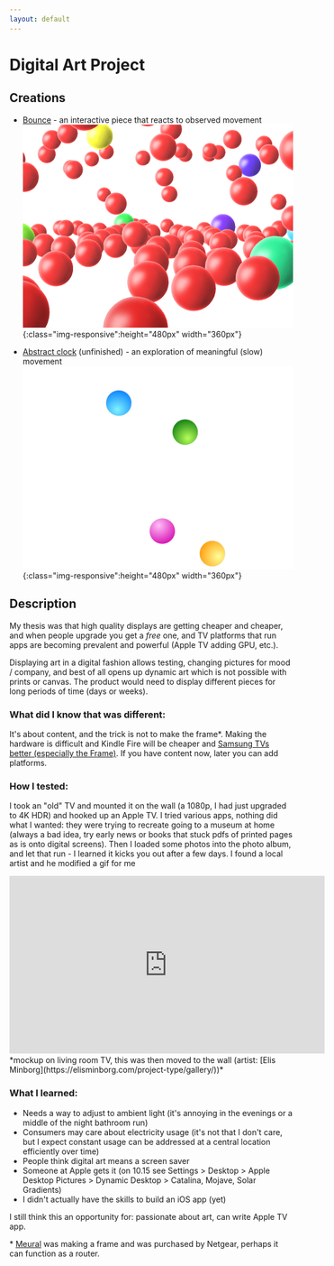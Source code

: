 ```yaml
---
layout: default
---
```


# Digital Art Project

## Creations

* [Bounce][1]  - an interactive piece that reacts to observed movement
![bounce](/assets/img/bounce.png){:class="img-responsive":height="480px" width="360px"}


* [Abstract clock][2] (unfinished) - an exploration of meaningful (slow) movement
![clock](/assets/img/clock.png){:class="img-responsive":height="480px" width="360px"}


[1]: https://scratch.mit.edu/projects/327495957/
[2]: https://scratch.mit.edu/projects/327495941/

## Description

My thesis was that high quality displays are getting cheaper and cheaper, and when people upgrade you get a *free* one, and TV platforms that run apps are becoming prevalent and powerful (Apple TV adding GPU, etc.).

Displaying art in a digital fashion allows testing, changing pictures for mood / company, and best of all opens up dynamic art which is not possible with prints or canvas. The product would need to display different pieces for long periods of time (days or weeks).

### What did I know that was different:
It's about content, and the trick is not to make the frame*. Making the hardware is difficult and Kindle Fire will be cheaper and [Samsung TVs better (especially the Frame)](https://www.samsung.com/us/televisions-home-theater/tvs/the-frame/highlights/). If you have content now, later you can add platforms.

### How I tested:
I took an "old" TV and mounted it on the wall (a 1080p, I had just upgraded to 4K HDR) and hooked up an Apple TV. I tried various apps, nothing did what I wanted: they were trying to recreate going to a museum at home (always a bad idea, try early news or books that stuck pdfs of printed pages as is onto digital screens). Then I loaded some photos into the photo album, and let that run - I learned it kicks you out after a few days. I found a local artist and he modified a gif for me

<iframe width="560" height="315" src="https://www.youtube.com/embed/Vj0UKuB2EVI" frameborder="0" allow="accelerometer; autoplay; encrypted-media; gyroscope; picture-in-picture" allowfullscreen></iframe> 
*mockup on living room TV, this was then moved to the wall (artist: [Elis Minborg](https://elisminborg.com/project-type/gallery/))*


### What I learned:

- Needs a way to adjust to ambient light (it's annoying in the evenings or a middle of the night bathroom run)
- Consumers may care about electricity usage (it's not that I don't care, but I expect constant usage can be addressed at a central location efficiently over time)
- People think digital art means a screen saver
- Someone at Apple gets it (on 10.15 see Settings > Desktop > Apple Desktop Pictures > Dynamic Desktop > Catalina, Mojave, Solar Gradients)
- I didn't actually have the skills to build an iOS app (yet)

I still think this an opportunity for: passionate about art, can write Apple TV app.

\* [Meural](https://meural.netgear.com/) was making a frame and was purchased by Netgear, perhaps it can function as a router.
